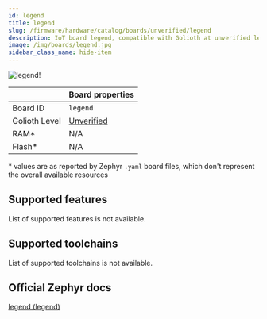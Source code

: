 ```yaml
---
id: legend
title: legend
slug: /firmware/hardware/catalog/boards/unverified/legend
description: IoT board legend, compatible with Golioth at unverified level.
image: /img/boards/legend.jpg
sidebar_class_name: hide-item
---
```


[//]: # (This is an auto-generated file, do not edit! Changes to it will be lost upon re-generation)

![legend!](/img/boards/legend.jpg "legend")

|                | Board properties     |
| -------------  | -------------------- |
| Board ID       | `legend` |
| Golioth Level  | [Unverified](/firmware/hardware#unverified-boards) |
| RAM*           | N/A |
| Flash*         | N/A |

\* values are as reported by Zephyr `.yaml` board files, which don't represent the overall available resources



## Supported features

List of supported features is not available.

## Supported toolchains

List of supported toolchains is not available.

## Official Zephyr docs

[legend (legend)](https://docs.zephyrproject.org/latest/boards/seagate/legend/doc/index.html)

